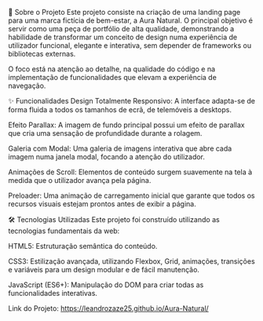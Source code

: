 
🎯 Sobre o Projeto
Este projeto consiste na criação de uma landing page para uma marca fictícia de bem-estar, a Aura Natural. O principal objetivo é servir como uma peça de portfólio de alta qualidade, demonstrando a habilidade de transformar um conceito de design numa experiência de utilizador funcional, elegante e interativa, sem depender de frameworks ou bibliotecas externas.

O foco está na atenção ao detalhe, na qualidade do código e na implementação de funcionalidades que elevam a experiência de navegação.

✨ Funcionalidades
Design Totalmente Responsivo: A interface adapta-se de forma fluida a todos os tamanhos de ecrã, de telemóveis a desktops.

Efeito Parallax: A imagem de fundo principal possui um efeito de parallax que cria uma sensação de profundidade durante a rolagem.

Galeria com Modal: Uma galeria de imagens interativa que abre cada imagem numa janela modal, focando a atenção do utilizador.

Animações de Scroll: Elementos de conteúdo surgem suavemente na tela à medida que o utilizador avança pela página.

Preloader: Uma animação de carregamento inicial que garante que todos os recursos visuais estejam prontos antes de exibir a página.

🛠️ Tecnologias Utilizadas
Este projeto foi construído utilizando as tecnologias fundamentais da web:

HTML5: Estruturação semântica do conteúdo.

CSS3: Estilização avançada, utilizando Flexbox, Grid, animações, transições e variáveis para um design modular e de fácil manutenção.

JavaScript (ES6+): Manipulação do DOM para criar todas as funcionalidades interativas.



Link do Projeto: https://leandrozaze25.github.io/Aura-Natural/
